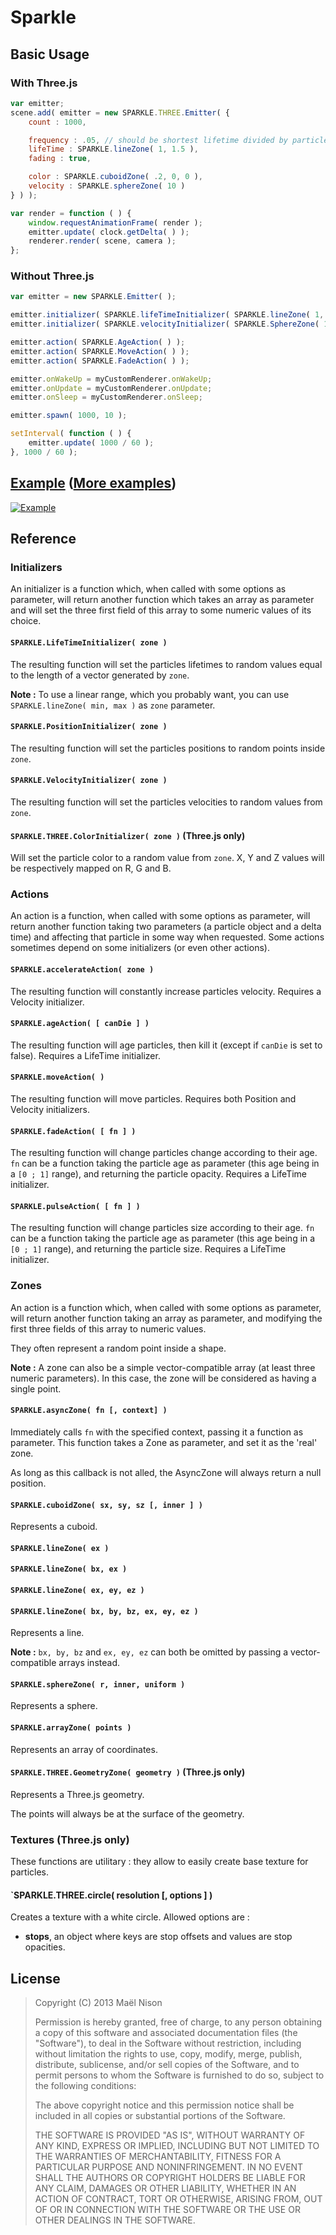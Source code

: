 # Sparkle

## Basic Usage

### With Three.js

```js
var emitter;
scene.add( emitter = new SPARKLE.THREE.Emitter( {
    count : 1000,

    frequency : .05, // should be shortest lifetime divided by particle count
    lifeTime : SPARKLE.lineZone( 1, 1.5 ),
    fading : true,

    color : SPARKLE.cuboidZone( .2, 0, 0 ),
    velocity : SPARKLE.sphereZone( 10 )
} ) );

var render = function ( ) {
    window.requestAnimationFrame( render );
    emitter.update( clock.getDelta( ) );
    renderer.render( scene, camera );
};
```

### Without Three.js

```js
var emitter = new SPARKLE.Emitter( );

emitter.initializer( SPARKLE.lifeTimeInitializer( SPARKLE.lineZone( 1, 1.15 ) ) );
emitter.initializer( SPARKLE.velocityInitializer( SPARKLE.SphereZone( 10 ) ) );

emitter.action( SPARKLE.AgeAction( ) );
emitter.action( SPARKLE.MoveAction( ) );
emitter.action( SPARKLE.FadeAction( ) );

emitter.onWakeUp = myCustomRenderer.onWakeUp;
emitter.onUpdate = myCustomRenderer.onUpdate;
emitter.onSleep = myCustomRenderer.onSleep;

emitter.spawn( 1000, 10 );

setInterval( function ( ) {
    emitter.update( 1000 / 60 );
}, 1000 / 60 );
```

## [Example](http://arcanis.github.io/sparkle/example/) ([More examples](http://imgur.com/a/MMxnT))

[![Example](http://i.imgur.com/TJ7uKyB.png)](http://arcanis.github.io/sparkle/example/)

## Reference

### Initializers

An initializer is a function which, when called with some options as parameter, will return another function which takes an array as parameter and will set the three first field of this array to some numeric values of its choice.

#### `SPARKLE.LifeTimeInitializer( zone )`

The resulting function will set the particles lifetimes to random values equal to the length of a vector generated by `zone`.

**Note :** To use a linear range, which you probably want, you can use `SPARKLE.lineZone( min, max )` as `zone` parameter.

#### `SPARKLE.PositionInitializer( zone )`

The resulting function will set the particles positions to random points inside `zone`.

#### `SPARKLE.VelocityInitializer( zone )`

The resulting function will set the particles velocities to random values from `zone`.

#### `SPARKLE.THREE.ColorInitializer( zone )` (Three.js only)

Will set the particle color to a random value from `zone`. X, Y and Z values will be respectively mapped on R, G and B.

### Actions

An action is a function, when called with some options as parameter, will return another function taking two parameters (a particle object and a delta time) and affecting that particle in some way when requested. Some actions sometimes depend on some initializers (or even other actions).

#### `SPARKLE.accelerateAction( zone )`

The resulting function will constantly increase particles velocity. Requires a Velocity initializer.

#### `SPARKLE.ageAction( [ canDie ] )`

The resulting function will age particles, then kill it (except if `canDie` is set to false). Requires a LifeTime initializer.

#### `SPARKLE.moveAction( )`

The resulting function will move particles. Requires both Position and Velocity initializers.

#### `SPARKLE.fadeAction( [ fn ] )`

The resulting function will change particles change according to their age. `fn` can be a function taking the particle age as parameter (this age being in a `[0 ; 1]` range), and returning the particle opacity. Requires a LifeTime initializer.

#### `SPARKLE.pulseAction( [ fn ] )`

The resulting function will change particles size according to their age. `fn` can be a function taking the particle age as parameter (this age being in a `[0 ; 1]` range), and returning the particle size. Requires a LifeTime initializer.

### Zones

An action is a function which, when called with some options as parameter, will return another function taking an array as parameter, and modifying the first three fields of this array to numeric values.

They often represent a random point inside a shape.

**Note :** A zone can also be a simple vector-compatible array (at least three numeric parameters). In this case, the zone will be considered as having a single point.

#### `SPARKLE.asyncZone( fn [, context] )`

Immediately calls `fn` with the specified context, passing it a function as parameter. This function takes a Zone as parameter, and set it as the 'real' zone.

As long as this callback is not alled, the AsyncZone will always return a null position.

#### `SPARKLE.cuboidZone( sx, sy, sz [, inner ] )`

Represents a cuboid.

#### `SPARKLE.lineZone( ex )`
#### `SPARKLE.lineZone( bx, ex )`
#### `SPARKLE.lineZone( ex, ey, ez )`
#### `SPARKLE.lineZone( bx, by, bz, ex, ey, ez )`

Represents a line.

**Note :** `bx, by, bz` and `ex, ey, ez` can both be omitted by passing a vector-compatible arrays instead.

#### `SPARKLE.sphereZone( r, inner, uniform )`

Represents a sphere.

#### `SPARKLE.arrayZone( points )`

Represents an array of coordinates.

#### `SPARKLE.THREE.GeometryZone( geometry )` (Three.js only)

Represents a Three.js geometry.

The points will always be at the surface of the geometry.

### Textures (Three.js only)

These functions are utilitary : they allow to easily create base texture for particles.

#### `SPARKLE.THREE.circle( resolution [, options ] )

Creates a texture with a white circle. Allowed options are :

 - **stops**, an object where keys are stop offsets and values are stop opacities.

## License

> Copyright (C) 2013 Maël Nison
>
> Permission is hereby granted, free of charge, to any person obtaining a copy of this software and associated documentation files (the "Software"), to deal in the Software without restriction, including without limitation the rights to use, copy, modify, merge, publish, distribute, sublicense, and/or sell copies of the Software, and to permit persons to whom the Software is furnished to do so, subject to the following conditions:
>
> The above copyright notice and this permission notice shall be included in all copies or substantial portions of the Software.
>
> THE SOFTWARE IS PROVIDED "AS IS", WITHOUT WARRANTY OF ANY KIND, EXPRESS OR IMPLIED, INCLUDING BUT NOT LIMITED TO THE WARRANTIES OF MERCHANTABILITY, FITNESS FOR A PARTICULAR PURPOSE AND NONINFRINGEMENT. IN NO EVENT SHALL THE AUTHORS OR COPYRIGHT HOLDERS BE LIABLE FOR ANY CLAIM, DAMAGES OR OTHER LIABILITY, WHETHER IN AN ACTION OF CONTRACT, TORT OR OTHERWISE, ARISING FROM, OUT OF OR IN CONNECTION WITH THE SOFTWARE OR THE USE OR OTHER DEALINGS IN THE SOFTWARE.
